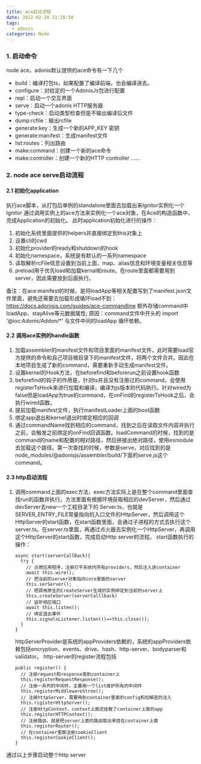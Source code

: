 ```yaml
---
title: ace启动流程
date: 2022-02-20 21:28:58
tags: 
  - adonis
categories: Node
---
```

### 1. 启动命令
node ace，adonis默认提供的ace命令有一下几个
- build：编译打包ts，如果配置了编译前端，也会编译进去。
- configure：对给定的一个AdonisJs包进行配置
- repl：启动一个交互界面
- serve：启动一个adonis HTTP服务器
- type-check：启动类型检查但是不输出编译后文件
- dump:rcfile：输出rcfile
- generate:key：生成一个新的APP_KEY 密钥
- generate:manifest：生成manifest文件
- list:routes：列出路由
- make:command：创建一个新的ace命令
- make:controller：创建一个新的HTTP controller
……
### 2. node ace serve启动流程
#### 2.1 初始化application
执行ace脚本，从打包后单例的standalone里面去加载出来Ignitor实例化一个Ignitor
通过调用实例上的ace方法来实例化一个ace对象，在Ace的构造函数中，完成Application的初始化。
此时application初始化进行的操作：
1. 初始化系统里面提供的helpers并直接绑定到this对象上
2. 设置cli的cwd
3. 初始化provider的ready和shutdown的hook
4. 初始化namespace，系统是有默认的一系列namespace
5. 读取解析rcFile信息设置到当前上面、map、alias信息和环境变量相关信息等
6. preload用于优先load和加载kernal和route。在route里面都需要用到server，因此需要放到后面执行。

备注：在ace:manifest的时候，是将loadApp等相关配置写到了manifest.json文件里面，避免还需要去加载形成循环load不到：https://docs.adonisjs.com/guides/ace-commandline
额外存储command中 loadApp、stayAlive等元数据属性; 原因：command文件中开头的 import '@ioc:Adonis/Addon/*' 与文件中间的loadApp 循环依赖。

#### 2.2 调用ace实例的handle函数
1. 加载assembler的manifest文件和项目里面的manifest文件，此时需要load官方提供的命令和自己项目根目录下的manifest文件，将两个文件合并。因此在本地项目生成了新的command，需要重新手动生成manifest文件。
2. 设置kernel的Hook方法，在beforefind和beforerun之前设置hook函数
3. beforefind的钩子的作用是，针对ts并且没有注册过的command，会使用registerTsHook来进行加载和编译，编译为js版本的代码执行。针对wired为false但是loadApp为true的command，在onFind的registerTsHook之后，会执行wired函数。
4. 提前加载manifest文件，执行manifestLoader上面的boot函数
5. 绑定app退出和kernel退出时绑定相应的回调
6. 通过commandName找到相应的command，找到之后在读取文件内容并执行之前，会触发之前绑定的onFind回调函数。loadCommand的时候，找到的是command的name和配置的相对路径，然后拼接出绝对路径，使用esmodule去加载这个路径。第一次查找的时候，参数是serve，对应找到的是node_modules/@adonisjs/assembler/build/下面的serve.js这个command。

#### 2.3 http启动流程
1. 调用command上面的exec方法，exec方法实际上是在整个command里面查找run的函数并执行。方法里面有根据环境获取相应的devServer，然后通过devServer去new一个工程目录下的 Server.ts，也就是SERVER_ENTRY_FILE常量指向的入口文件的HttpServer，然后调用这个HttpServer的start函数，在start函数里面，会通过子进程的方式去执行这个server.ts。在server.ts里面，再通过点火器去实例化一个HttpServer，再调用这个HttpServer的start函数，完成启动Http server的流程。
   start函数执行的操作：
   ```
   async start(serverCallBack){
     try {
       // 点燃应用程序，注册打平系统内所有providers，然后注入进container
       await this.wire();
       // 把当前的server对象指向core里面的server
       this.serServer();
       // 把调用原生的CreateServer生成的实例绑定到当前的server上
       this.createServer(serverCalllback)
       // 监听相应端口
       await this.listen();
       // 绑定退出事件 
       this.signalsListener.listen(()=>this.close());
     }
   }
   ```
   httpServerProvider是系统的appProviders依赖的，系统的appProviders依赖包括encryption、events、drive、hash、http-server、bodyparser和validator。
   http-server的register流程包括
   ```
   public register() {
     // 注册request和response类到container上
     this.registerRequestResponse();
     // 注册一系列的中间件，主要用一个list维护所有的中间件
     this.registerMiddlewareStroe();
     // 注册httpServer，需要用到container里面的config和加解密的注入
     this.rigisterHttpServer();
     // 注册HttpContext，context上面还挂载了container上面的app
     this.registerHTTPContext();
     // 注册路由，就是把server上面的路由取出来挂在container上面
     this.registerRouter();
     // 在container里面注册cookieClient
     this.registerCookieClient();
   }
   ```
  通过以上步骤启动整个http server





